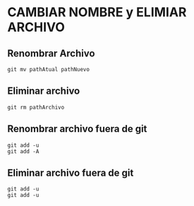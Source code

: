 # CAMBIAR NOMBRE y ELIMIAR ARCHIVO

## Renombrar Archivo

    git mv pathAtual pathNuevo

## Eliminar archivo

    git rm pathArchivo

## Renombrar archivo  fuera de git

    git add -u
    git add -A

## Eliminar archivo  fuera de git

    git add -u
    git add -u
